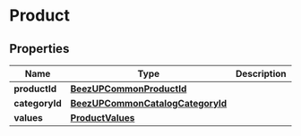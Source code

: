 
# Product

## Properties
Name | Type | Description | Notes
------------ | ------------- | ------------- | -------------
**productId** | [**BeezUPCommonProductId**](BeezUPCommonProductId.md) |  |  [optional]
**categoryId** | [**BeezUPCommonCatalogCategoryId**](BeezUPCommonCatalogCategoryId.md) |  |  [optional]
**values** | [**ProductValues**](ProductValues.md) |  |  [optional]



